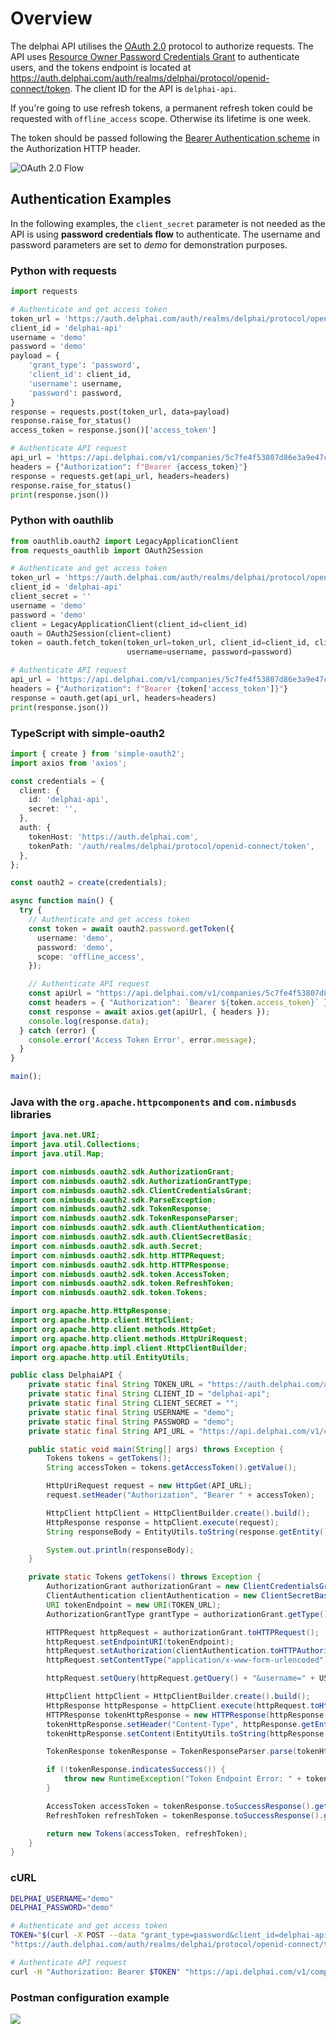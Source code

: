 # Overview

The delphai API utilises the [OAuth 2.0](https://oauth.net/2/) protocol to authorize requests. The API uses [Resource Owner Password Credentials Grant](https://www.rfc-editor.org/rfc/rfc6749#section-4.3) to authenticate users, and the tokens endpoint is located at https://auth.delphai.com/auth/realms/delphai/protocol/openid-connect/token. The client ID for the API is `delphai-api`.

If you're going to use refresh tokens, a permanent refresh token could be requested with `offline_access` scope. Otherwise its lifetime is one week.

The token should be passed following the [Bearer Authentication scheme](https://swagger.io/docs/specification/authentication/bearer-authentication/) in the Authorization HTTP header.

![OAuth 2.0 Flow](https://docs.oracle.com/cd/E82085_01/160027/JOS%20Implementation%20Guide/Output/img/oauth2-caseflow.png)

## Authentication Examples

In the following examples, the `client_secret` parameter is not needed as the API is using __password credentials flow__ to authenticate. The username and password parameters are set to _demo_ for demonstration purposes.

### Python with requests
```python
import requests

# Authenticate and get access token
token_url = 'https://auth.delphai.com/auth/realms/delphai/protocol/openid-connect/token'
client_id = 'delphai-api'
username = 'demo'
password = 'demo'
payload = {
    'grant_type': 'password',
    'client_id': client_id,
    'username': username,
    'password': password,
}
response = requests.post(token_url, data=payload)
response.raise_for_status()
access_token = response.json()['access_token']

# Authenticate API request
api_url = 'https://api.delphai.com/v1/companies/5c7fe4f53807d86e3a9e47cf'
headers = {"Authorization": f"Bearer {access_token}"}
response = requests.get(api_url, headers=headers)
response.raise_for_status()
print(response.json())
```

### Python with oauthlib
```python
from oauthlib.oauth2 import LegacyApplicationClient
from requests_oauthlib import OAuth2Session

# Authenticate and get access token
token_url = 'https://auth.delphai.com/auth/realms/delphai/protocol/openid-connect/token'
client_id = 'delphai-api'
client_secret = ''
username = 'demo'
password = 'demo'
client = LegacyApplicationClient(client_id=client_id)
oauth = OAuth2Session(client=client)
token = oauth.fetch_token(token_url=token_url, client_id=client_id, client_secret=client_secret,
                          username=username, password=password)

# Authenticate API request
api_url = 'https://api.delphai.com/v1/companies/5c7fe4f53807d86e3a9e47cf'
headers = {"Authorization": f"Bearer {token['access_token']}"}
response = oauth.get(api_url, headers=headers)
print(response.json())
```

### TypeScript with simple-oauth2
```typescript
import { create } from 'simple-oauth2';
import axios from 'axios';

const credentials = {
  client: {
    id: 'delphai-api',
    secret: '',
  },
  auth: {
    tokenHost: 'https://auth.delphai.com',
    tokenPath: '/auth/realms/delphai/protocol/openid-connect/token',
  },
};

const oauth2 = create(credentials);

async function main() {
  try {
    // Authenticate and get access token
    const token = await oauth2.password.getToken({
      username: 'demo',
      password: 'demo',
      scope: 'offline_access',
    });

    // Authenticate API request
    const apiUrl = "https://api.delphai.com/v1/companies/5c7fe4f53807d86e3a9e47cf";
    const headers = { "Authorization": `Bearer ${token.access_token}` };
    const response = await axios.get(apiUrl, { headers });
    console.log(response.data);
  } catch (error) {
    console.error('Access Token Error', error.message);
  }
}

main();
```

### Java with the `org.apache.httpcomponents` and `com.nimbusds` libraries
```java
import java.net.URI;
import java.util.Collections;
import java.util.Map;

import com.nimbusds.oauth2.sdk.AuthorizationGrant;
import com.nimbusds.oauth2.sdk.AuthorizationGrantType;
import com.nimbusds.oauth2.sdk.ClientCredentialsGrant;
import com.nimbusds.oauth2.sdk.ParseException;
import com.nimbusds.oauth2.sdk.TokenResponse;
import com.nimbusds.oauth2.sdk.TokenResponseParser;
import com.nimbusds.oauth2.sdk.auth.ClientAuthentication;
import com.nimbusds.oauth2.sdk.auth.ClientSecretBasic;
import com.nimbusds.oauth2.sdk.auth.Secret;
import com.nimbusds.oauth2.sdk.http.HTTPRequest;
import com.nimbusds.oauth2.sdk.http.HTTPResponse;
import com.nimbusds.oauth2.sdk.token.AccessToken;
import com.nimbusds.oauth2.sdk.token.RefreshToken;
import com.nimbusds.oauth2.sdk.token.Tokens;

import org.apache.http.HttpResponse;
import org.apache.http.client.HttpClient;
import org.apache.http.client.methods.HttpGet;
import org.apache.http.client.methods.HttpUriRequest;
import org.apache.http.impl.client.HttpClientBuilder;
import org.apache.http.util.EntityUtils;

public class DelphaiAPI {
    private static final String TOKEN_URL = "https://auth.delphai.com/auth/realms/delphai/protocol/openid-connect/token";
    private static final String CLIENT_ID = "delphai-api";
    private static final String CLIENT_SECRET = "";
    private static final String USERNAME = "demo";
    private static final String PASSWORD = "demo";
    private static final String API_URL = "https://api.delphai.com/v1/companies/5c7fe4f53807d86e3a9e47cf";

    public static void main(String[] args) throws Exception {
        Tokens tokens = getTokens();
        String accessToken = tokens.getAccessToken().getValue();

        HttpUriRequest request = new HttpGet(API_URL);
        request.setHeader("Authorization", "Bearer " + accessToken);

        HttpClient httpClient = HttpClientBuilder.create().build();
        HttpResponse response = httpClient.execute(request);
        String responseBody = EntityUtils.toString(response.getEntity());

        System.out.println(responseBody);
    }

    private static Tokens getTokens() throws Exception {
        AuthorizationGrant authorizationGrant = new ClientCredentialsGrant();
        ClientAuthentication clientAuthentication = new ClientSecretBasic(CLIENT_ID, new Secret(CLIENT_SECRET));
        URI tokenEndpoint = new URI(TOKEN_URL);
        AuthorizationGrantType grantType = authorizationGrant.getType();

        HTTPRequest httpRequest = authorizationGrant.toHTTPRequest();
        httpRequest.setEndpointURI(tokenEndpoint);
        httpRequest.setAuthorization(clientAuthentication.toHTTPAuthorizationHeader());
        httpRequest.setContentType("application/x-www-form-urlencoded");

        httpRequest.setQuery(httpRequest.getQuery() + "&username=" + USERNAME + "&password=" + PASSWORD + "&scope=offline_access");

        HttpClient httpClient = HttpClientBuilder.create().build();
        HttpResponse httpResponse = httpClient.execute(httpRequest.toHttpPost());
        HTTPResponse tokenHttpResponse = new HTTPResponse(httpResponse.getStatusLine().getStatusCode());
        tokenHttpResponse.setHeader("Content-Type", httpResponse.getEntity().getContentType().getValue());
        tokenHttpResponse.setContent(EntityUtils.toString(httpResponse.getEntity()));

        TokenResponse tokenResponse = TokenResponseParser.parse(tokenHttpResponse);

        if (!tokenResponse.indicatesSuccess()) {
            throw new RuntimeException("Token Endpoint Error: " + tokenResponse.toErrorResponse().getErrorObject().getDescription());
        }

        AccessToken accessToken = tokenResponse.toSuccessResponse().getAccessToken();
        RefreshToken refreshToken = tokenResponse.toSuccessResponse().getRefreshToken();

        return new Tokens(accessToken, refreshToken);
    }
}

```

### cURL
```bash
DELPHAI_USERNAME="demo"
DELPHAI_PASSWORD="demo"

# Authenticate and get access token
TOKEN="$(curl -X POST --data "grant_type=password&client_id=delphai-api&username=$DELPHAI_USERNAME&password=$DELPHAI_PASSWORD" \
"https://auth.delphai.com/auth/realms/delphai/protocol/openid-connect/token" | jq --raw-output ".access_token")"

# Authenticate API request
curl -H "Authorization: Bearer $TOKEN" "https://api.delphai.com/v1/companies/5c7fe4f53807d86e3a9e47cf"
```

### Postman configuration example
![](./postman.png)
